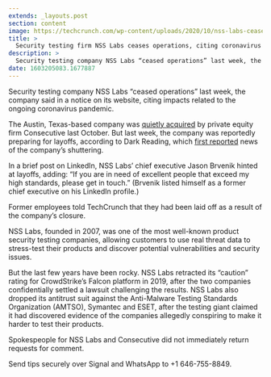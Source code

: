 ```yaml
--- 
extends: _layouts.post 
section: content 
image: https://techcrunch.com/wp-content/uploads/2020/10/nss-labs-ceased-ops.jpg?w=599 
title: > 
  Security testing firm NSS Labs ceases operations, citing coronavirus – TechCrunch 
description: > 
  Security testing company NSS Labs “ceased operations” last week, the company said in a notice on its website, citing impacts related to the ongoing coronavirus pandemic.NSS Labs, founded in 2007, was one of the most well-known product security testing companies, allowing customers to use real threat data to stress-test their products and discover potential vulnerabilities and security issues.NSS Labs retracted its “caution” rating for CrowdStrike’s Falcon platform in 2019, after the two companies confidentially settled a lawsuit challenging the results.NSS Labs also dropped its antitrust suit against the Anti-Malware Testing Standards Organization (AMTSO), Symantec and ESET, after the testing giant claimed it had discovered evidence of the companies allegedly conspiring to make it harder to test their products.Spokespeople for NSS Labs and Consecutive did not immediately return requests for comment. 
date: 1603205083.1677887 
--- 
```

<div><p id="speakable-summary">Security testing company NSS Labs &#8220;ceased operations&#8221; last week, the company said in a notice on its website, citing impacts related to the ongoing coronavirus pandemic.</p>
<p>The Austin, Texas-based company was <a href="https://searchsecurity.techtarget.com/news/252478026/NSS-Labs-quietly-acquired-by-private-equity-firm">quietly acquired</a> by private equity firm Consecutive last October. But last week, the company was reportedly preparing for layoffs, according to Dark Reading, which <a href="https://www.darkreading.com/vulnerabilities---threats/nss-labs-shuttered/d/d-id/1339220">first reported</a> news of the company&#8217;s shuttering.</p>
<p>In a brief post on LinkedIn, NSS Labs&#8217; chief executive Jason Brvenik hinted at layoffs, adding: &#8220;If you are in need of excellent people that exceed my high standards, please get in touch.&#8221; (Brvenik listed himself as a former chief executive on his LinkedIn profile.)</p>
<p>Former employees told TechCrunch that they had been laid off as a result of the company&#8217;s closure.</p>
<p>NSS Labs, founded in 2007, was one of the most well-known product security testing companies, allowing customers to use real threat data to stress-test their products and discover potential vulnerabilities and security issues.</p>
<p>But the last few years have been rocky. NSS Labs retracted its &#8220;caution&#8221; rating for CrowdStrike&#8217;s Falcon platform in 2019, after the two companies confidentially settled a lawsuit challenging the results. NSS Labs also dropped its antitrust suit against the Anti-Malware Testing Standards Organization (AMTSO), Symantec and ESET, after the testing giant claimed it had discovered evidence of the companies allegedly conspiring to make it harder to test their products.</p>
<p>Spokespeople for NSS Labs and Consecutive did not immediately return requests for comment.</p>

<p>Send tips securely over Signal and WhatsApp to +1 646-755-8849.</p>
			</div>